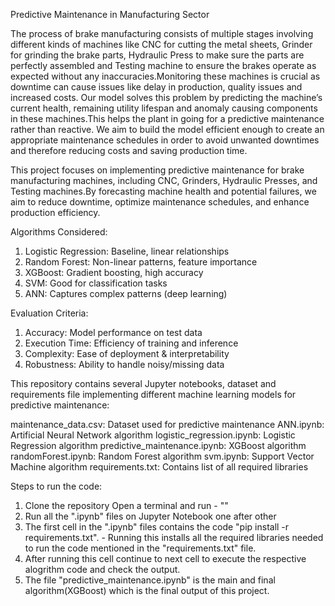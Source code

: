 Predictive Maintenance in Manufacturing Sector

The process of brake manufacturing consists of multiple stages involving different kinds of machines like CNC for cutting the metal sheets, Grinder for grinding the brake parts, Hydraulic Press to make sure the parts are perfectly assembled and Testing machine to ensure the brakes operate as expected without any inaccuracies.Monitoring these machines is crucial as downtime can cause issues like delay in production, quality issues and increased costs. Our model solves this problem by predicting the machine’s current health, remaining utility lifespan and anomaly causing components in these machines.This helps the plant in going for a predictive maintenance rather than reactive. We aim to build the model efficient enough to create an appropriate maintenance schedules in order to avoid unwanted downtimes and therefore reducing costs and saving production time.

This project focuses on implementing predictive maintenance for brake manufacturing machines, including CNC, Grinders, Hydraulic Presses, and Testing machines.By forecasting machine health and potential failures, we aim to reduce downtime, optimize maintenance schedules, and enhance production efficiency.

Algorithms Considered:
1. Logistic Regression: Baseline, linear relationships
2. Random Forest: Non-linear patterns, feature importance
3. XGBoost: Gradient boosting, high accuracy
4. SVM: Good for classification tasks
5. ANN: Captures complex patterns (deep learning)
   
Evaluation Criteria:
1. Accuracy: Model performance on test data
2. Execution Time: Efficiency of training and inference
3. Complexity: Ease of deployment & interpretability
4. Robustness: Ability to handle noisy/missing data


This repository contains several Jupyter notebooks, dataset and requirements file implementing different machine learning models for predictive maintenance:

maintenance_data.csv: Dataset used for predictive maintenance
ANN.ipynb: Artificial Neural Network algorithm
logistic_regression.ipynb: Logistic Regression algorithm
predictive_maintenance.ipynb: XGBoost algorithm
randomForest.ipynb: Random Forest algorithm
svm.ipynb: Support Vector Machine algorithm
requirements.txt: Contains list of all required libraries

Steps to run the code:
1. Clone the repository
   Open a terminal and run - ""
2. Run all the ".ipynb" files on Jupyter Notebook one after other
3. The first cell in the ".ipynb" files contains the code "pip install -r requirements.txt". - Running this installs all the required libraries needed to run the code mentioned in the "requirements.txt" file.
4. After running this cell continue to next cell to execute the respective alogrithm code and check the output.
5. The file "predictive_maintenance.ipynb" is the main and final algorithm(XGBoost) which is the final output of this project.









